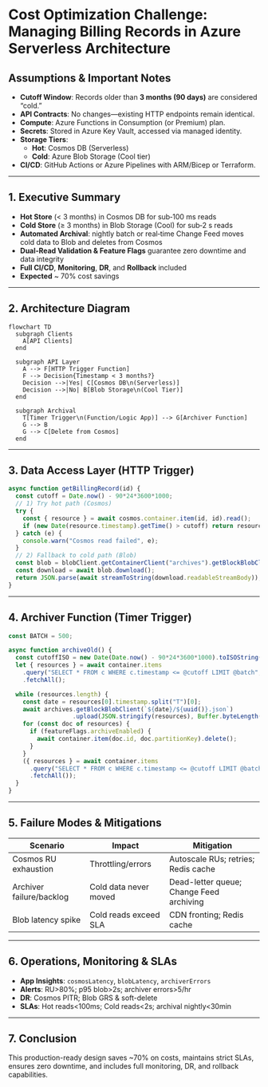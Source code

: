 # Cost Optimization Challenge: Managing Billing Records in Azure Serverless Architecture

## Assumptions & Important Notes
- **Cutoff Window**: Records older than **3 months (90 days)** are considered “cold.”
- **API Contracts**: No changes—existing HTTP endpoints remain identical.
- **Compute**: Azure Functions in Consumption (or Premium) plan.
- **Secrets**: Stored in Azure Key Vault, accessed via managed identity.
- **Storage Tiers**: 
  - **Hot**: Cosmos DB (Serverless)
  - **Cold**: Azure Blob Storage (Cool tier)
- **CI/CD**: GitHub Actions or Azure Pipelines with ARM/Bicep or Terraform.

---

## 1. Executive Summary
- **Hot Store** (< 3 months) in Cosmos DB for sub‑100 ms reads  
- **Cold Store** (≥ 3 months) in Blob Storage (Cool) for sub‑2 s reads  
- **Automated Archival**: nightly batch or real‑time Change Feed moves cold data to Blob and deletes from Cosmos  
- **Dual‑Read Validation & Feature Flags** guarantee zero downtime and data integrity  
- **Full CI/CD**, **Monitoring**, **DR**, and **Rollback** included  
- **Expected** ~ 70% cost savings

---

## 2. Architecture Diagram

```mermaid
flowchart TD
  subgraph Clients
    A[API Clients]
  end

  subgraph API Layer
    A --> F[HTTP Trigger Function]
    F --> Decision{Timestamp < 3 months?}
    Decision -->|Yes| C[Cosmos DB\n(Serverless)]
    Decision -->|No| B[Blob Storage\n(Cool Tier)]
  end

  subgraph Archival
    T[Timer Trigger\n(Function/Logic App)] --> G[Archiver Function]
    G --> B
    G --> C[Delete from Cosmos]
  end

```

---

## 3. Data Access Layer (HTTP Trigger)

```js
async function getBillingRecord(id) {
  const cutoff = Date.now() - 90*24*3600*1000;
  // 1) Try hot path (Cosmos)
  try {
    const { resource } = await cosmos.container.item(id, id).read();
    if (new Date(resource.timestamp).getTime() > cutoff) return resource;
  } catch (e) {
    console.warn("Cosmos read failed", e);
  }
  // 2) Fallback to cold path (Blob)
  const blob = blobClient.getContainerClient("archives").getBlockBlobClient(`${id}.json`);
  const download = await blob.download();
  return JSON.parse(await streamToString(download.readableStreamBody));
}
```

---

## 4. Archiver Function (Timer Trigger)

```js
const BATCH = 500;

async function archiveOld() {
  const cutoffISO = new Date(Date.now() - 90*24*3600*1000).toISOString();
  let { resources } = await container.items
    .query("SELECT * FROM c WHERE c.timestamp <= @cutoff LIMIT @batch", { "@cutoff": cutoffISO, "@batch": BATCH })
    .fetchAll();

  while (resources.length) {
    const date = resources[0].timestamp.split("T")[0];
    await archives.getBlockBlobClient(`${date}/${uuid()}.json`)
                  .upload(JSON.stringify(resources), Buffer.byteLength(JSON.stringify(resources)));
    for (const doc of resources) {
      if (featureFlags.archiveEnabled) {
        await container.item(doc.id, doc.partitionKey).delete();
      }
    }
    ({ resources } = await container.items
      .query("SELECT * FROM c WHERE c.timestamp <= @cutoff LIMIT @batch", { "@cutoff": cutoffISO, "@batch": BATCH })
      .fetchAll());
  }
}
```

---

## 5. Failure Modes & Mitigations

| Scenario                   | Impact                         | Mitigation                                 |
|----------------------------|--------------------------------|--------------------------------------------|
| Cosmos RU exhaustion       | Throttling/errors              | Autoscale RUs; retries; Redis cache        |
| Archiver failure/backlog   | Cold data never moved          | Dead-letter queue; Change Feed archiving   |
| Blob latency spike         | Cold reads exceed SLA          | CDN fronting; Redis cache                  |

---

## 6. Operations, Monitoring & SLAs
- **App Insights**: `cosmosLatency`, `blobLatency`, `archiverErrors`  
- **Alerts**: RU>80%; p95 blob>2s; archiver errors>5/hr  
- **DR**: Cosmos PITR; Blob GRS & soft-delete  
- **SLAs**: Hot reads<100ms; Cold reads<2s; archival nightly<30min  

---

## 7. Conclusion
This production-ready design saves ~70% on costs, maintains strict SLAs, ensures zero downtime, and includes full monitoring, DR, and rollback capabilities.
